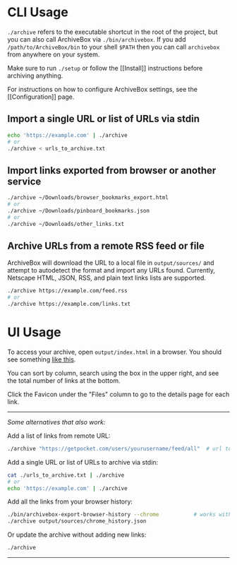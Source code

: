 # CLI Usage

`./archive` refers to the executable shortcut in the root of the project, but you can also call ArchiveBox via `./bin/archivebox`.  If you add `/path/to/ArchiveBox/bin` to your shell `$PATH` then you can call `archivebox` from anywhere on your system.

Make sure to run `./setup` or follow the [[Install]] instructions before archiving anything.

For instructions on how to configure ArchiveBox settings, see the [[Configuration]] page.

## Import a single URL or list of URLs via stdin
```bash
echo 'https://example.com' | ./archive
# or
./archive < urls_to_archive.txt
```

## Import links exported from browser or another service
```bash
./archive ~/Downloads/browser_bookmarks_export.html
# or
./archive ~/Downloads/pinboard_bookmarks.json
# or
./archive ~/Downloads/other_links.txt
```

## Archive URLs from a remote RSS feed or file
ArchiveBox will download the URL to a local file in `output/sources/` and attempt to autodetect the format and import any URLs found. Currently, Netscape HTML, JSON, RSS, and plain text links lists are supported.

```bash
./archive https://example.com/feed.rss
# or
./archive https://example.com/links.txt
```

# UI Usage

To access your archive, open `output/index.html` in a browser.  You should see something [like this](https://archive.sweeting.me).

You can sort by column, search using the box in the upper right, and see the total number of links at the bottom.

Click the Favicon under the "Files" column to go to the details page for each link. 

---

*Some alternatives that also work:*

Add a list of links from remote URL:
```bash
./archive "https://getpocket.com/users/yourusername/feed/all"  # url to an RSS, html, or json links file
```

Add a single URL or list of URLs to archive via stdin:
```bash
cat ./urls_to_archive.txt | ./archive
# or
echo 'https://example.com' | ./archive
```

Add all the links from your browser history:
```bash
./bin/archivebox-export-browser-history --chrome           # works with --firefox as well, can take path to SQLite history db
./archive output/sources/chrome_history.json
```

Or update the archive without adding new links:
```bash
./archive
```

---

